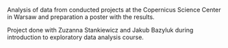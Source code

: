 Analysis of data from conducted projects at the Copernicus Science Center in Warsaw and preparation a poster with the results.

Project done with Zuzanna Stankiewicz and Jakub Bazyluk during introduction to exploratory data analysis course.
